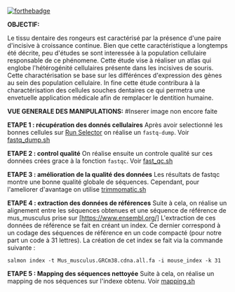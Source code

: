[![forthebadge](http://forthebadge.com/images/badges/built-with-love.svg)](http://forthebadge.com)  

**OBJECTIF:**

Le tissu dentaire des rongeurs est caractérisé par la présence d'une paire d'incisive à croissance continue. Bien que cette caractéristique a longtemps été décrite, peu d'études se sont interessée à la population cellulaire responsable de ce phénomene. Cette étude vise à réaliser un atlas qui englobe l'hétérogénité cellulaires présente dans les incisives de souris. Cette charactérisation se base sur les différénces d'expression des gènes au sein des population cellulaire. In fine cette étude contribura à la charactérisation des cellules souches dentaires ce qui permetra une envetuelle application médicale afin de remplacer le dentition humaine. 

**VUE GENERALE DES MANIPULATIONS:**
#Inserer image non encore faite 

**ETAPE 1 : récupération des donnés cellulaires**
Après avoir selectionné les bonnes cellules sur [Run Selector](https://www.ncbi.nlm.nih.gov/Traces/study/?acc=PRJNA609340&f=organism_s%3An%3Amus%2520musculus%3Bphenotype_sam_ss%3An%3Ahealthy%3Bplatform_sam_s%3An%3Asmart-seq2%3Bsource_name_sam_ss%3An%3Aincisor%3Ac&o=acc_s%3Aa) on réalise un `fastq-dump`. Voir [fastq_dump.sh](fastq_dump.sh)

**ETAPE 2 : control qualité**
On réalise ensuite un controle qualité sur ces données crées grace à la fonction `fastqc`. Voir [fast_qc.sh](Test_qualite.sh)

**ETAPE 3 : amélioration de la qualité des données**
Les résultats de fastqc montre une bonne qualité globale de séquences. Cependant, pour l'ameliorer d'avantage on utilise [trimmomatic.sh](trimmomatic.sh)


**ETAPE 4 : extraction des données de références**
Suite à cela, on réalise un alignement entre les séquences obtenues et une séquence de référence de mus_musculus prise sur [https://www.ensembl.org/] 
L'extraction de ces données de référence se fait en créant un index. Ce dernier correspond à un codage des séquences de référence en un code compacté (pour notre part un code à 31 lettres). La création de cet index se fait via la commande suivante : 
```
salmon index -t Mus_musculus.GRCm38.cdna.all.fa -i mouse_index -k 31
```
**ETAPE 5 : Mapping des séquences nettoyée**
Suite à cela, on réalise un mapping de nos séquences sur l'indexe obtenu. Voir [mapping.sh](salmon_mapping.sh)



